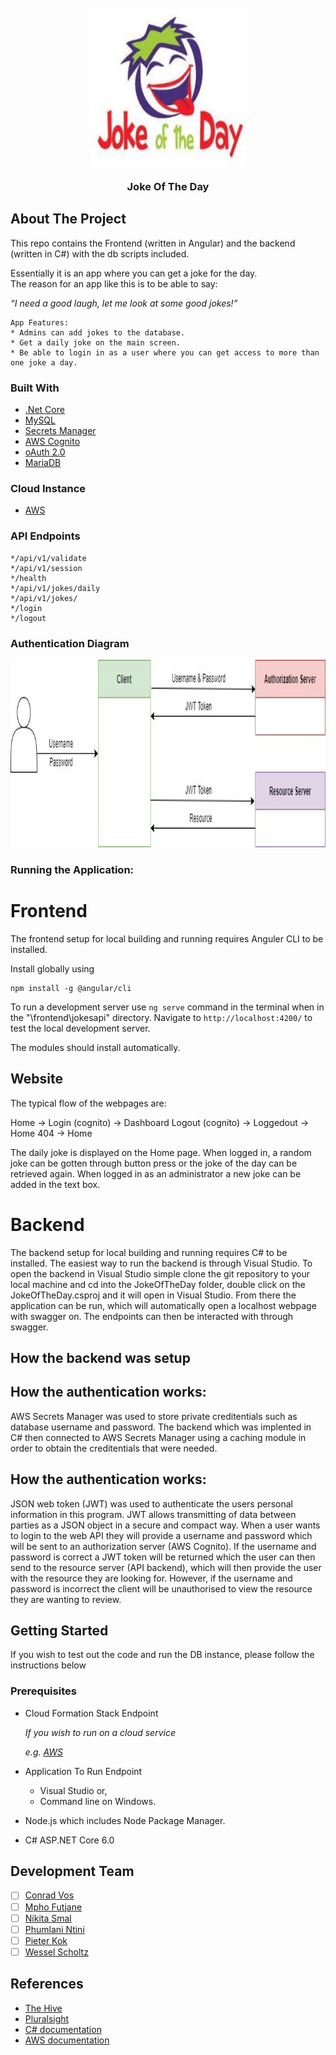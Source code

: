 <!-- PROJECT LOGO -->
<br />
<div align="center">
  <img src="logo.jpg" alt="Logo" width="250" height="250">

<h3 align="center">Joke Of The Day</h3>

  <p align="center">
    
  </p>
</div>

<!-- ABOUT THE PROJECT -->
## About The Project
This repo contains the Frontend (written in Angular) and the backend (written in C#)
with the db scripts included.

Essentially it is an app where you can get a joke for the day.  
The reason for an app like this is to be able to say:

_“I need a good laugh, let me look at some good jokes!”_

```
App Features: 
* Admins can add jokes to the database.
* Get a daily joke on the main screen.
* Be able to login in as a user where you can get access to more than one joke a day.
```

### Built With

* [.Net Core](https://docs.microsoft.com/en-us/aspnet/core/?view=aspnetcore-6.0)
* [MySQL](https://www.mysql.com/)
* [Secrets Manager](https://docs.microsoft.com/en-us/aspnet/core/security/app-secrets?view=aspnetcore-6.0&tabs=windows)
* [AWS Cognito](https://aws.amazon.com/cognito/)
* [oAuth 2.0](https://docs.microsoft.com/en-us/azure/active-directory/develop/v2-oauth2-auth-code-flow)
* [MariaDB](https://mariadb.com/kb/en/documentation/)

### Cloud Instance

* [AWS](https://bbd-internal-sso.awsapps.com/start#)

 <!-- API ENDPOINTS-->
 ### API Endpoints
 ```
 */api/v1/validate
 */api/v1/session
 */health
 */api/v1/jokes/daily
 */api/v1/jokes/
 */login
 */logout
 ```

 ### Authentication Diagram
  <img src="Auth.jpg" alt="Auth_diagram" width="1000" height="300">

### Running the Application:

<!-- FRONTEND -->
# Frontend
The frontend setup for local building and running requires Anguler CLI to be installed.

Install globally using

```
npm install -g @angular/cli
```

To run a development server use `ng serve` command in the terminal when in the "\frontend\jokesapi" directory. Navigate to `http://localhost:4200/` to test the local development server.

The modules should install automatically.

## Website
The typical flow of the webpages are:

Home -> Login (cognito) -> Dashboard
Logout (cognito) -> Loggedout -> Home
404 -> Home

The daily joke is displayed on the Home page. When logged in, a random joke can be gotten through button press or the joke of the day can be retrieved again. 
When logged in as an administrator a new joke can be added in the text box.

 <!-- BACKEND -->
 # Backend
The backend setup for local building and running requires C# to be installed. The easiest way to run the backend is through Visual Studio. To open the backend in Visual Studio simple clone the git repository to your local machine and cd into the JokeOfTheDay folder, double click on the JokeOfTheDay.csproj and it will open in Visual Studio. From there the application can be run, which will automatically open a localhost webpage with swagger on. The endpoints can then be interacted with through swagger. 

## How the backend was setup

 <!-- AWS Secrets Manager DESCRIPTION -->
## How the authentication works:
 AWS Secrets Manager was used to store private creditentials such as database username and password. The backend which was implented in C# then connected to AWS Secrets Manager using a caching module in order to obtain the creditentials that were needed.

 <!-- AUTH DESCRIPTION -->
## How the authentication works:
JSON web token (JWT) was used to authenticate the users personal information in this program. JWT allows transmitting of data between parties as a JSON object in a secure and compact way. When a user wants to login to the web API they will provide a username and password which will be sent to an authorization server (AWS Cognito). If the username and password is correct a JWT token will be returned which the user can then send to the resource server (API backend), which will then provide the user with the resource they are looking for. However, if the username and password is incorrect the client will be unauthorised to view the resource they are wanting to review. 

<!-- GETTING STARTED -->
## Getting Started

If you wish to test out the code and run the DB instance, please follow the instructions below

### Prerequisites

* Cloud Formation Stack Endpoint

  _If you wish to run on a cloud service_
  
  _e.g. [AWS](https://bbd-internal-sso.awsapps.com/start#)_

* Application To Run Endpoint
  - Visual Studio or,
  - Command line on Windows.

* Node.js which includes Node Package Manager.
* C# ASP.NET Core 6.0

<!-- MEET THE TEAM -->
## Development Team

- [ ] [Conrad Vos](https://github.com/ConradBBD)
- [ ] [Mpho Futjane](https://github.com/Mpho-BBD)
- [ ] [Nikita Smal](https://github.com/nikitasmal)
- [ ] [Phumlani Ntini](https://github.com/2280727)
- [ ] [Pieter Kok](https://github.com/pieter-c-kok)
- [ ] [Wessel Scholtz](https://github.com/WesselBBD)

<!-- REFERENCES -->
## References

* [The Hive](https://the-hive.bbd.co.za/)
* [Pluralsight](https://app.pluralsight.com/)
* [C# documentation](https://docs.microsoft.com/en-us/dotnet/csharp/)
* [AWS documentation](https://docs.aws.amazon.com/)
